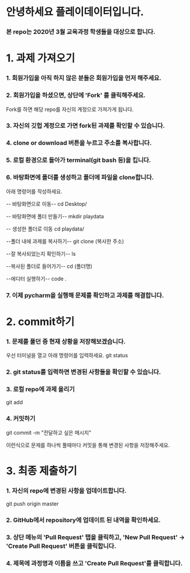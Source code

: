 # 안녕하세요 플레이데이터입니다. 
### 본 repo는 2020년 3월 교육과정 학생들을 대상으로 합니다. 


# 1. 과제 가져오기 

### 1. 회원가입을 아직 하지 않은 분들은 회원가입을 먼저 해주세요. 

### 2. 회원가입을 하셨으면, 상단에 'Fork' 를 클릭해주세요. 
Fork를 하면 해당 repo를 자신의 계정으로 가져가게 됩니다. 

### 3. 자신의 깃헙 계정으로 가면 fork된 과제를 확인할 수 있습니다. 

### 4. clone or download 버튼을 누르고 주소를 복사합니다. 

### 5. 로컬 환경으로 돌아가 terminal(git bash 등)을 킵니다. 

### 6. 바탕화면에 폴더를 생성하고 폴더에 파일을 clone합니다.
아래 명령어를 작성하세요. 

-- 바탕화면으로 이동--
cd Desktop/

-- 바탕화면에 폴더 만들기--
mkdir playdata

-- 생성한 폴더로 이동
cd playdata/

--폴더 내에 과제를 복사하기--
git clone (복사한 주소)

--잘 복사되었는지 확인하기--
ls 

--복사된 폴더로 들어가기--
cd (폴더명)

--에디터 실행하기--
code .

### 7. 이제 pycharm을 실행해 문제를 확인하고 과제를 해결합니다. 


# 2. commit하기 

### 1. 문제를 풀던 중 현재 상황을 저장해보겠습니다. 
우선 터미널을 열고 아래 명령어를 입력하세요. 
git status

### 2. git status를 입력하면 변경된 사항들을 확인할 수 있습니다. 

### 3. 로컬 repo에 과제 올리기 
git add <file name>

### 4. 커밋하기 
git commit -m "전달하고 싶은 메시지" 

이런식으로 문제를 하나씩 풀때마다 커밋을 통해 변경된 사항을 저장해주세요. 

# 3. 최종 제출하기 

### 1. 자신의 repo에 변경된 사항을 업데이트합니다. 
git push origin master

### 2. GitHub에서 repository에 업데이트 된 내역을 확인하세요. 

### 3. 상단 메뉴의 'Pull Request' 탭을 클릭하고, 'New Pull Request' -> 'Create Pull Request' 버튼을 클릭합니다. 

### 4. 제목에 과정명과 이름을 쓰고 'Create Pull Request'를 클릭합니다. 





